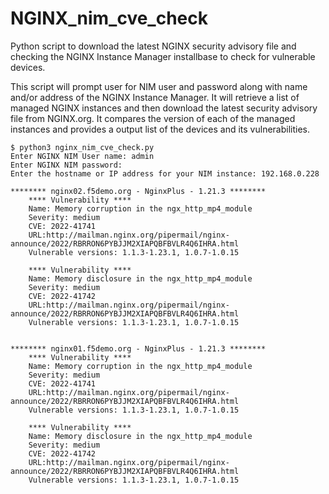 # NGINX_nim_cve_check
Python script to download the latest NGINX security advisory file and checking the NGINX Instance Manager installbase to check for vulnerable devices.

This script will prompt user for NIM user and password along with name and/or address of the NGINX Instance Manager.  It will retrieve a list of managed NGINX instances and then download the latest security advisory file from NGINX.org.  It compares the version of each of the managed instances and provides a output list of the devices and its vulnerabilities.

```
$ python3 nginx_nim_cve_check.py 
Enter NGINX NIM User name: admin
Enter NGINX NIM password: 
Enter the hostname or IP address for your NIM instance: 192.168.0.228

******** nginx02.f5demo.org - NginxPlus - 1.21.3 ********
	**** Vulnerability ****
	Name: Memory corruption in the ngx_http_mp4_module
	Severity: medium
	CVE: 2022-41741
	URL:http://mailman.nginx.org/pipermail/nginx-announce/2022/RBRRON6PYBJJM2XIAPQBFBVLR4Q6IHRA.html
	Vulnerable versions: 1.1.3-1.23.1, 1.0.7-1.0.15

	**** Vulnerability ****
	Name: Memory disclosure in the ngx_http_mp4_module
	Severity: medium
	CVE: 2022-41742
	URL:http://mailman.nginx.org/pipermail/nginx-announce/2022/RBRRON6PYBJJM2XIAPQBFBVLR4Q6IHRA.html
	Vulnerable versions: 1.1.3-1.23.1, 1.0.7-1.0.15


******** nginx01.f5demo.org - NginxPlus - 1.21.3 ********
	**** Vulnerability ****
	Name: Memory corruption in the ngx_http_mp4_module
	Severity: medium
	CVE: 2022-41741
	URL:http://mailman.nginx.org/pipermail/nginx-announce/2022/RBRRON6PYBJJM2XIAPQBFBVLR4Q6IHRA.html
	Vulnerable versions: 1.1.3-1.23.1, 1.0.7-1.0.15

	**** Vulnerability ****
	Name: Memory disclosure in the ngx_http_mp4_module
	Severity: medium
	CVE: 2022-41742
	URL:http://mailman.nginx.org/pipermail/nginx-announce/2022/RBRRON6PYBJJM2XIAPQBFBVLR4Q6IHRA.html
	Vulnerable versions: 1.1.3-1.23.1, 1.0.7-1.0.15

```

